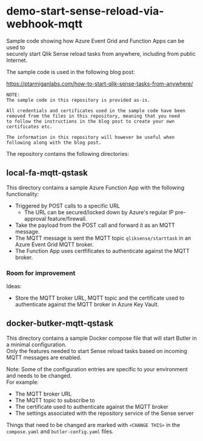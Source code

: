 # demo-start-sense-reload-via-webhook-mqtt

Sample code showing how Azure Event Grid and Function Apps can be used to  
securely start Qlik Sense reload tasks from anywhere, including from public Internet.

The sample code is used in the following blog post:

https://ptarmiganlabs.com/how-to-start-qlik-sense-tasks-from-anywhere/

    NOTE:
    The sample code in this repository is provided as-is.  
    
    All credentials and certificates used in the sample code have been 
    removed from the files in this repository, meaning that you need 
    to follow the instructions in the blog post to create your own 
    certificates etc.
     
    The information in this repository will however be useful when 
    following along with the blog post.

The repository contains the following directories:

## local-fa-mqtt-qstask

This directory contains a sample Azure Function App with the following functionality:

- Triggered by POST calls to a specific URL
  - The URL can be secured/locked down by Azure's regular IP pre-approval feature/firewall.
- Take the payload from the POST call and forward it as an MQTT message.
- The MQTT message is sent the MQTT topic `qliksense/starttask` in an Azure Event Grid MQTT broker.
- The Function App uses certfificates to authenticate against the MQTT broker.

### Room for improvement

Ideas:

- Store the MQTT broker URL, MQTT topic and the certificate used to authenticate against the MQTT broker in Azure Key Vault.

## docker-butker-mqtt-qstask

This directory contains a sample Docker compose file that will start Butler in a minimal configuration.  
Only the features needed to start Sense reload tasks based on incoming MQTT messages are enabled.

Note: Some of the configuration entries are specific to your environment and needs to be changed.  
For example:

- The MQTT broker URL
- The MQTT topic to subscribe to
- The certificate used to authenticate against the MQTT broker
- The settings associated with the repository service of the Sense server

Things that need to be changed are marked with `<CHANGE THIS>` in the `compose.yaml` and `butler-config.yaml` files.
